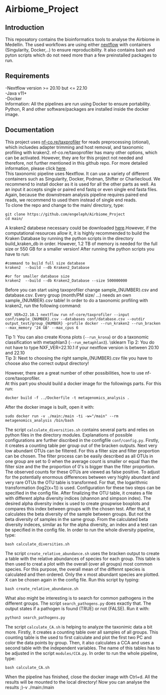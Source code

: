 # Airbiome_Project
## Introduction
This reposatory contains the bioinformatics tools to analyse the Airbiome in Medellín.
The used workflows are using either [nextflow](https://www.nextflow.io/) with containers (Singularity, Docker,..) to ensure reproducibility.
It also contains bash and pyton scripts which do not need more than a few preinstalled packages to run.
## Requirements
-Nextflow version >= 20.10 but <=  22.10 \
-Java v11+ \
-Docker \
Information: All the pipelines are run using Docker to ensure portability. Python, R and other software/packages are installed inside the docker image.
## Documentation
This project uses [nf-co.re/taxprofiler](https://nf-co.re/taxprofiler/1.0.0) for reads preprocessing (otional), which incluedes adapter trimming and host removal, and taxonomic profiling with kraken2. nf-co.re/taxoprofiler has many other options, which can be activated. However, they are for this project not needed and therefore, not further mentioned in this github repo. For more detailed information, please click [here](https://nf-co.re/taxprofiler/1.0.0).  
This taxonomic pipeline uses Nextflow. It can use a variety of different containers such as Singularity, Docker, Podman, Shifter or Charliecloud. We recommend to install docker as it is used for all the other parts as well. As an input it accepts single or paired end fastq or even single end fasta files. Again, because the downstream analysis pipeline requires paired end reads, we recommend to used them instead of single end reads.\
To clone the repo and change to the main/ directory, type:

```
git clone https://github.com/engeleph/Airbiome_Project
cd main/
```

A kraken2 databese necessary could be downloaded [here](https://benlangmead.github.io/aws-indexes/k2).However, if the computational resources allow it, it is highly recommended to build the Kraken Database by running the python scripts in the directory build_kraken_db in order. However, 1.2 TB of memory is needed for the full size or 550 GB for a smaller version! After running the python scripts you have to run:

```
#command to build full size database
kraken2  --build --db Kraken2_Database  

#or for smaller database size
kraken2  --build --db Kraken2_Database --size 500000000
```

Before you can start using taxoprofiler change sample_{NUMBER}.csv and database.csv. Every group (month/PM size/ ...) needs an own sample_{NUMBER}.csv table! In order to do a taxonomic profiling with kraken2, run the following command:

```
NXF_VER=22.10.1 nextflow run nf-core/taxprofiler --input conf/sample_{NUMBER}.csv --databases conf/database.csv --outdir output_test/group_{NUMBER} -profile docker --run_kraken2 --run_bracken --max_memory '24 GB' --max_cpus 6
```
Tip 1: You can also create Krona plots (```--run_krona```) or do a taxonomic classification with metaphlan3 (```--run_metaphlan3```). \sklearn
Tip 2: You do not have to type NXF_VER=22.10.1 if your nextflow version is between 20.10 and 22.10 \
Tip 3: Next to choosing the right sample_{NUMBER}.csv file you have to choose also the correct output directory!

However, there are a great number of other possibilities, how to use nf-core/taxoprofiler. \
At this part you should build a docker image for the followings parts. For this run:

```
docker build -f ../Dockerfile -t metagenomics_analysis .
```
After the docker image is built, open it with:

```
sudo docker run -v ./main:/main -ti -w="/main" --rm metagenomics_analysis /bin/bash
```

The script ```calculate_diversities.sh``` contains several parts and relies on python files in the directory modules. Explanations of possible configurations are further discribed in the configfile ```conf/config.py```.
Firstly, it creates a counting table per group out of the bracken outputs. Next very low abundant OTUs can be filtered. For this a filter size and filter proportion can be chosen. The filter process can be easily described as all OTUs in one group are set to 0 when the average count is smaller or equal than the filter size and the the proportion of 0's is bigger than the filter proportion. The observed counts for these OTUs are viewed as false positive. To adjust for the potentially enormous differences between very highly abundant and very rare OTUs the OTU table is transformed. For that, the logarithmic transformation (log2(x+1)) is used. Configuration for these two steps can be specified in the config file. After finalizing the OTU table, it creates a file with different alpha diversity indices (shannon and simpson index). The desired alpha diversity index is used to create groupwise boxplots and compares this index between groups with the chosen test. After that, it calculates the beta diversity of the sample between groups. But not the beta diversity of samples in the same group. From the calculated beta diversity indeces, similar as for the alpha diversity, an index and a test can be specified in the config file.
In order to run the whole diversity pipeline, type:

```
bash calculate_diversities.sh
```

The script ```create_relative_abundance.sh``` uses the bracken output to create a table with the relative abundances of species for each group. This table is then used to creat a plot with the overall (over all groups) most common species. For this purpose, the overall mean of the diffennt species is calculated and then ordered. Only the x most abundant species are plotted. X can be chosen again in the config file.
Run this script by typing:

```
bash create_relative_abundance.sh
```

What also might be interesting is to search for common pathogens in the different groups. The script ```search_pathogens.py``` does exactly that. The output states if a pathogen is found (TRUE) or not (FALSE). Run it with:

```
python3 search_pathogens.py
```

The script ```calculate_CA.sh``` is helping to analyze the taxonimic data a bit more. Firstly, it creates a counting table over all samples of all groups. This counting table is the used to first calculate and plot the first two PC and color the data points by group. Then, it also calculates a CCA and uses a second table with the independent variables. The name of this tables has to be adjusted in the script ```modules/CCA.py```.
In order to run the whole pipeline, type:

```
bash calculate_CA.sh
```

When the pipeline has finished, close the docker image with Ctrl+d. All the results will be mounted to the local directory!
Now you can analyse the results ;)-v ./main:/main
